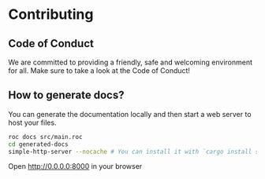 # Contributing

## Code of Conduct

We are committed to providing a friendly, safe and welcoming environment for all. Make sure to take a look at the Code of Conduct!

## How to generate docs?

You can generate the documentation locally and then start a web server to host your files.

```bash
roc docs src/main.roc
cd generated-docs
simple-http-server --nocache # You can install it with `cargo install simple-http-server`.
```

Open http://0.0.0.0:8000 in your browser

